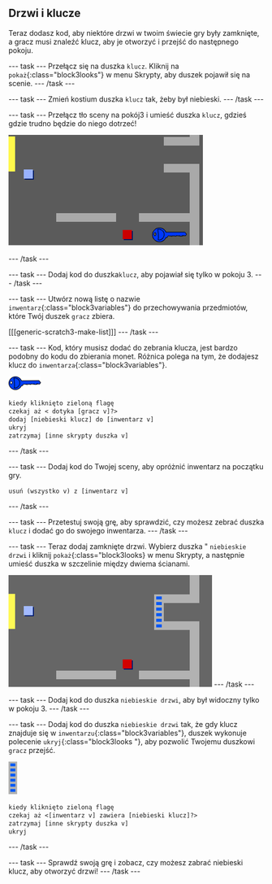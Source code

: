## Drzwi i klucze

Teraz dodasz kod, aby niektóre drzwi w twoim świecie gry były zamknięte, a gracz musi znaleźć klucz, aby je otworzyć i przejść do następnego pokoju.

\--- task \--- Przełącz się na duszka `klucz`. Kliknij na `pokaż`{:class="block3looks"} w menu Skrypty, aby duszek pojawił się na scenie. \--- /task \---

\--- task \--- Zmień kostium duszka `klucz` tak, żeby był niebieski. \--- /task \---

\--- task \--- Przełącz tło sceny na pokój3 i umieść duszka `klucz`, gdzieś gdzie trudno będzie do niego dotrzeć!

![zrzut ekranu](images/world-key.png)

\--- /task \---

\--- task \--- Dodaj kod do duszka`klucz`, aby pojawiał się tylko w pokoju 3. \--- /task \---

\--- task \--- Utwórz nową listę o nazwie `inwentarz`{:class="block3variables"} do przechowywania przedmiotów, które Twój duszek `gracz` zbiera.

[[[generic-scratch3-make-list]]] \--- /task \---

\--- task \--- Kod, który musisz dodać do zebrania klucza, jest bardzo podobny do kodu do zbierania monet. Różnica polega na tym, że dodajesz klucz do `inwentarza`{:class="block3variables"}.

![klucz](images/key.png)

```blocks3
kiedy kliknięto zieloną flagę
czekaj aż < dotyka [gracz v]?>
dodaj [niebieski klucz] do [inwentarz v]
ukryj
zatrzymaj [inne skrypty duszka v]
```

\--- /task \---

\--- task \--- Dodaj kod do Twojej sceny, aby opróżnić inwentarz na początku gry.

```blocks3
usuń (wszystko v) z [inwentarz v]
```

\--- /task \---

\--- task \--- Przetestuj swoją grę, aby sprawdzić, czy możesz zebrać duszka `klucz` i dodać go do swojego inwentarza. \--- /task \---

\--- task \--- Teraz dodaj zamknięte drzwi. Wybierz duszka " `niebieskie drzwi` i kliknij `pokaż`{:class="block3looks} w menu Skrypty, a następnie umieść duszka w szczelinie między dwiema ścianami.

![zrzut ekranu](images/world-door.png) \--- /task \---

\--- task \--- Dodaj kod do duszka `niebieskie drzwi`, aby był widoczny tylko w pokoju 3. \--- /task \---

\--- task \--- Dodaj kod do duszka `niebieskie drzwi` tak, że gdy klucz znajduje się w `inwentarzu`{:class="block3variables"}, duszek wykonuje polecenie `ukryj`{:class="block3looks "}, aby pozwolić Twojemu duszkowi `gracz` przejść.

![drzwi](images/door.png)

```blocks3
kiedy kliknięto zieloną flagę
czekaj aż <[inwentarz v] zawiera [niebieski klucz]?>
zatrzymaj [inne skrypty duszka v]
ukryj
```

\--- /task \---

\--- task \--- Sprawdź swoją grę i zobacz, czy możesz zabrać niebieski klucz, aby otworzyć drzwi! \--- /task \---